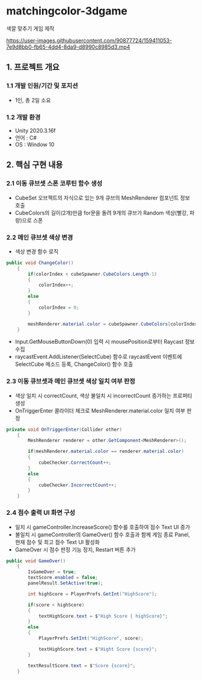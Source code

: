 # matchingcolor-3dgame
색깔 맞추기 게임 제작

https://user-images.githubusercontent.com/90877724/159411053-7e9d8bb0-fb65-4dd4-8da9-d8990c8985d3.mp4

## 1. 프로젝트 개요
### 1.1 개발 인원/기간 및 포지션
- 1인, 총 2일 소요
### 1.2 개발 환경
- Unity 2020.3.16f
- 언어 : C#
- OS : Window 10
## 2. 핵심 구현 내용
### 2.1 이동 큐브셋 스폰 코루틴 함수 생성
- CubeSet 오브젝트의 자식으로 있는 9개 큐브의 MeshRenderer 컴포넌트 정보 호출
- CubeColors의 길이(2개)만큼 for문을 돌려 9개의 큐브가 Random 색상(빨강, 파랑)으로 스폰
### 2.2 메인 큐브셋 색상 변경
- 색상 변경 함수 로직
```c#
public void ChangeColor()
    {
        if(colorIndex < cubeSpawner.CubeColors.Length-1)
        {
            colorIndex++;
        }
        else
        {
            colorIndex = 0;
        }

        meshRenderer.material.color = cubeSpawner.CubeColors[colorIndex];
    }
```
- Input.GetMouseButtonDown(0) 입력 시 mousePosition로부터 Raycast 정보 수집
- raycastEvent.AddListener(SelectCube) 함수로 raycastEvent 이벤트에 SelectCube 메소드 등록, ChangeColor() 함수 호출
### 2.3 이동 큐브셋과 메인 큐브셋 색상 일치 여부 판정
- 색상 일치 시 correctCount, 색상 불일치 시 incorrectCount 증가하는 프로퍼티 생성
- OnTriggerEnter 콜라이더 체크로 MeshRenderer.material.color 일치 여부 판정
```c#
private void OnTriggerEnter(Collider other)
    {
        MeshRenderer renderer = other.GetComponent<MeshRenderer>();

        if(meshRenderer.material.color == renderer.material.color)
        {
            cubeChecker.CorrectCount++;
        }
        else
        {
            cubeChecker.IncorrectCount++;
        }
    } 
```
### 2.4 점수 출력 UI 화면 구성
- 일치 시 gameController.IncreaseScore() 함수를 호출하여 점수 Text UI 증가
- 불일치 시 gameController의 GameOver() 함수 호출과 함께 게임 종료 Panel, 현재 점수 및 최고 점수 Text UI 활성화
- GameOver 시 점수 판정 기능 정지, Restart 버튼 추가
```c#
public void GameOver()
    {
        IsGameOver = true;
        textScore.enabled = false;
        panelResult.SetActive(true);

        int highScore = PlayerPrefs.GetInt("HighScore");

        if(score < highScore)
        {
            textHighScore.text = $"High Score { highScore}";
        }
        else
        {
            PlayerPrefs.SetInt("HighScore", score);

            textHighScore.text = $"Hight Score {score}";
        }

        textResultScore.text = $"Score {score}";
    }
    
